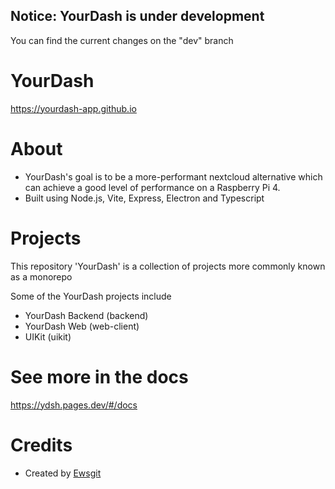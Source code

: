 ## Notice: YourDash is under development

You can find the current changes on the "dev" branch

# YourDash
 
https://yourdash-app.github.io

# About

- YourDash's goal is to be a more-performant nextcloud alternative which can achieve a good level of performance on a
  Raspberry Pi 4.
- Built using Node.js, Vite, Express, Electron and Typescript

# Projects

This repository 'YourDash' is a collection of projects more commonly known as a monorepo

Some of the YourDash projects include

- YourDash Backend (backend)
- YourDash Web (web-client)
- UIKit (uikit)

# See more in the docs

https://ydsh.pages.dev/#/docs

# Credits

- Created by [Ewsgit](https://github.com/ewsgit)
